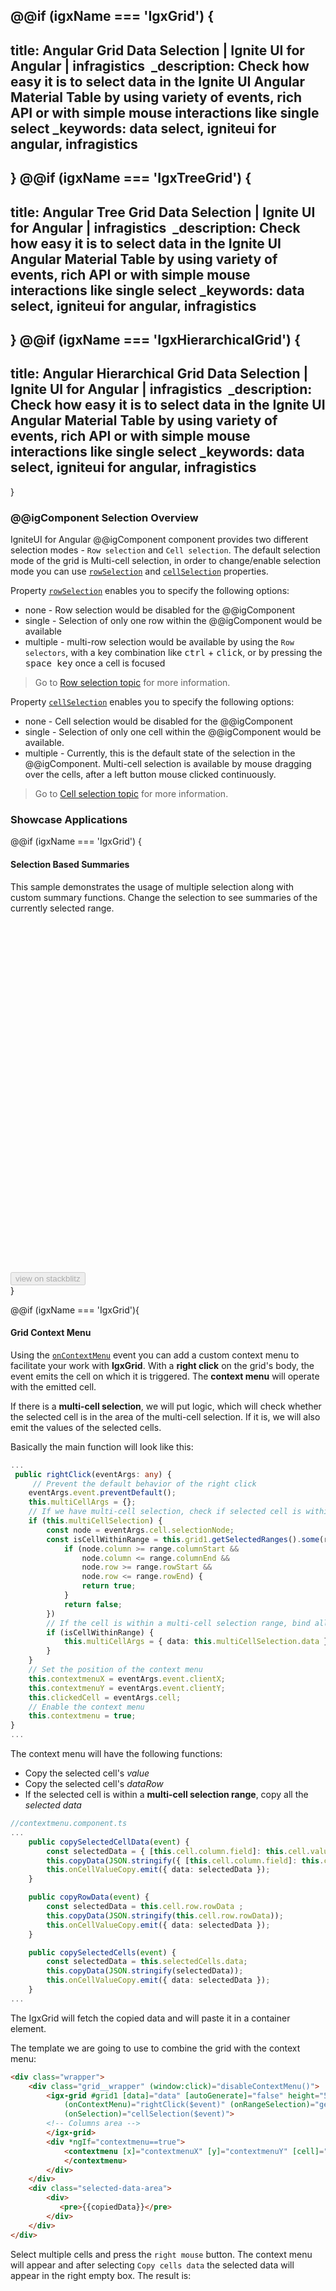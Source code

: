 ﻿@@if (igxName === 'IgxGrid') {
---
title: Angular Grid Data Selection | Ignite UI for Angular | infragistics 
_description: Check how easy it is to select data in the Ignite UI Angular Material Table by using variety of events, rich API or with simple mouse interactions like single select
_keywords: data select, igniteui for angular, infragistics
---
}
@@if (igxName === 'IgxTreeGrid') {
---
title: Angular Tree Grid Data Selection | Ignite UI for Angular | infragistics 
_description: Check how easy it is to select data in the Ignite UI Angular Material Table by using variety of events, rich API or with simple mouse interactions like single select
_keywords: data select, igniteui for angular, infragistics
---
}
@@if (igxName === 'IgxHierarchicalGrid') {
---
title: Angular Hierarchical Grid Data Selection | Ignite UI for Angular | infragistics 
_description: Check how easy it is to select data in the Ignite UI Angular Material Table by using variety of events, rich API or with simple mouse interactions like single select
_keywords: data select, igniteui for angular, infragistics
---
}

### @@igComponent Selection Overview

IgniteUI for Angular @@igComponent component provides two different selection modes - `Row selection` and `Cell selection`. The default selection mode of the grid is Multi-cell selection, in order to change/enable selection mode you can use [`rowSelection`]({environment:angularApiUrl}/classes/igxgridcomponent.html#rowselection) and [`cellSelection`]({environment:angularApiUrl}/classes/igxgridcomponent.html#cellSelection) properties.

Property [`rowSelection`]({environment:angularApiUrl}/classes/igxgridcomponent.html#rowselection) enables you to specify the following options:
- none - Row selection would be disabled for the @@igComponent
- single - Selection of only one row within the @@igComponent would be available
- multiple - multi-row selection would be available by using the `Row selectors`, with a key combination like <kbd>ctrl</kbd> + <kbd>click</kbd>, or by pressing the <kbd>space key</kbd> once a cell is focused

> Go to [Row selection topic](row_selection.md) for more information.

Property [`cellSelection`]({environment:angularApiUrl}/classes/igxgridcomponent.html#cellSelection) enables you to specify the following options:
- none - Cell selection would be disabled for the @@igComponent
- single - Selection of only one cell within the @@igComponent would be available.
- multiple - Currently, this is the default state of the selection in the @@igComponent. Multi-cell selection is available by mouse dragging over the cells, after a left button mouse clicked continuously.

> Go to [Cell selection topic](cell_selection.md) for more information.

### Showcase Applications

@@if (igxName === 'IgxGrid') {
#### Selection Based Summaries

This sample demonstrates the usage of multiple selection along with custom summary functions.
Change the selection to see summaries of the currently selected range.

<div class="sample-container loading" style="height: 560px;">
    <iframe id="grid-selection-custom-summaries" data-src='{environment:demosBaseUrl}/grid/grid-selection-custom-summaries' width="100%" height="100%" seamless frameborder="0" class="lazyload"></iframe>
</div>
<div>
<button data-localize="stackblitz" disabled class="stackblitz-btn" data-iframe-id="grid-selection-custom-summaries" data-demos-base-url="{environment:demosBaseUrl}">view on stackblitz</button>
</div>
}

@@if (igxName === 'IgxGrid'){
#### Grid Context Menu

Using the [`onContextMenu`]({environment:angularApiUrl}/classes/igxgridcomponent.html#oncontextmenu) event you can add a custom context menu to facilitate your work with **IgxGrid**. With a **right click** on the grid's body, the event emits the cell on which it is triggered. The **context menu** will operate with the emitted cell.

If there is a **multi-cell selection**, we will put logic, which will check whether the selected cell is in the area of the multi-cell selection. If it is, we will also emit the values of the selected cells.

Basically the main function will look like this:

```typescript
...
 public rightClick(eventArgs: any) {
     // Prevent the default behavior of the right click
    eventArgs.event.preventDefault();
    this.multiCellArgs = {};
    // If we have multi-cell selection, check if selected cell is within the ranges
    if (this.multiCellSelection) {
        const node = eventArgs.cell.selectionNode;
        const isCellWithinRange = this.grid1.getSelectedRanges().some(range => {
            if (node.column >= range.columnStart &&
                node.column <= range.columnEnd &&
                node.row >= range.rowStart &&
                node.row <= range.rowEnd) {
                return true;
            }
            return false;
        })
        // If the cell is within a multi-cell selection range, bind all the selected cells data
        if (isCellWithinRange) {
            this.multiCellArgs = { data: this.multiCellSelection.data };
        }
    }
    // Set the position of the context menu
    this.contextmenuX = eventArgs.event.clientX;
    this.contextmenuY = eventArgs.event.clientY;
    this.clickedCell = eventArgs.cell;
    // Enable the context menu
    this.contextmenu = true;
}
...
```
The context menu will have the following functions:
- Copy the selected cell's *value*
- Copy the selected cell's *dataRow*
- If the selected cell is within a **multi-cell selection range**, copy all the *selected data*

```typescript
//contextmenu.component.ts
...
    public copySelectedCellData(event) {
        const selectedData = { [this.cell.column.field]: this.cell.value };
        this.copyData(JSON.stringify({ [this.cell.column.field]: this.cell.value }));
        this.onCellValueCopy.emit({ data: selectedData });
    }

    public copyRowData(event) {
        const selectedData = this.cell.row.rowData ;
        this.copyData(JSON.stringify(this.cell.row.rowData));
        this.onCellValueCopy.emit({ data: selectedData });
    }

    public copySelectedCells(event) {
        const selectedData = this.selectedCells.data;
        this.copyData(JSON.stringify(selectedData));
        this.onCellValueCopy.emit({ data: selectedData });
    }
...
```

The IgxGrid will fetch the copied data and will paste it in a container element.

The template we are going to use to combine the grid with the context menu:
```html
<div class="wrapper">
    <div class="grid__wrapper" (window:click)="disableContextMenu()">
        <igx-grid #grid1 [data]="data" [autoGenerate]="false" height="500px" width="100%"
            (onContextMenu)="rightClick($event)" (onRangeSelection)="getCells($event)"
            (onSelection)="cellSelection($event)">
        <!-- Columns area -->
        </igx-grid>
        <div *ngIf="contextmenu==true">
            <contextmenu [x]="contextmenuX" [y]="contextmenuY" [cell]="clickedCell" [selectedCells]="multiCellArgs" (onCellValueCopy)="copy($event)">
            </contextmenu>
        </div>
    </div>
    <div class="selected-data-area">
        <div>
           <pre>{{copiedData}}</pre>
        </div>
    </div>
</div>
```
 Select multiple cells and press the `right mouse` button. The context menu will appear and after selecting `Copy cells data` the selected data will appear in the right empty box.
 The result is:

<div class="sample-container loading" style="height:600px">
    <iframe class="lazyload" id="grid-context-menu-iframe" data-src='{environment:demosBaseUrl}/grid/grid-contextmenu-sample' width="100%" height="100%" seamless frameborder="0"></iframe>
</div>
<div>
<button data-localize="stackblitz" disabled class="stackblitz-btn" data-iframe-id="grid-context-menu-iframe" data-demos-base-url="{environment:demosBaseUrl}">view on stackblitz</button>
</div>
<div class="divider--half"></div>
}

### API References

* [@@igxNameComponent API]({environment:angularApiUrl}/classes/@@igTypeDoc.html)
@@if (igxName !== 'IgxTreeGrid') {* [IgxGridRowComponent API]({environment:angularApiUrl}/classes/igxgridrowcomponent.html)}@@if (igxName === 'IgxTreeGrid') {* [IgxTreeGridRowComponent API]({environment:angularApiUrl}/classes/igxtreegridrowcomponent.html)}
* [IgxGridCellComponent API]({environment:angularApiUrl}/classes/igxgridcellcomponent.html)
* [@@igxNameComponent Styles]({environment:sassApiUrl}/index.html#function-igx-grid-theme)

### Additional Resources
<div class="divider--half"></div>

* [@@igComponent overview](@@igMainTopic.md)
* [Row Selection](row_selection.md)
* [Cell Selection](cell_selection.md)
* [Paging](paging.md)
* [Filtering](filtering.md)
* [Sorting](sorting.md)
* [Summaries](summaries.md)
* [Column Moving](column_moving.md)
* [Virtualization and Performance](virtualization.md)

<div class="divider--half"></div>
Our community is active and always welcoming to new ideas.

* [Ignite UI for Angular **Forums**](https://www.infragistics.com/community/forums/f/ignite-ui-for-angular)
* [Ignite UI for Angular **GitHub**](https://github.com/IgniteUI/igniteui-angular)
